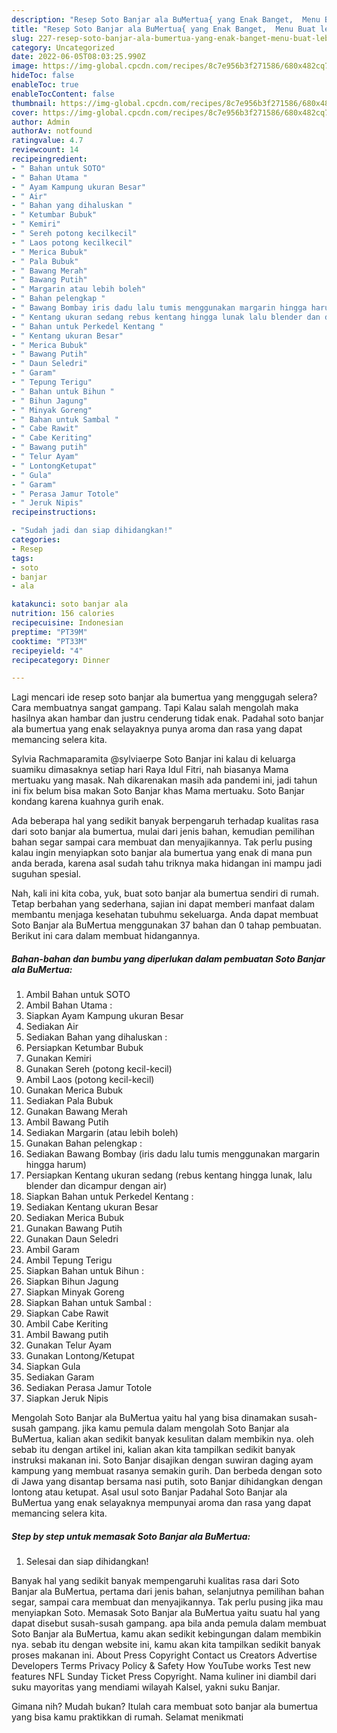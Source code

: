 ```yaml
---
description: "Resep Soto Banjar ala BuMertua{ yang Enak Banget,  Menu Buat lebaran"
title: "Resep Soto Banjar ala BuMertua{ yang Enak Banget,  Menu Buat lebaran"
slug: 227-resep-soto-banjar-ala-bumertua-yang-enak-banget-menu-buat-lebaran
category: Uncategorized
date: 2022-06-05T08:03:25.990Z
image: https://img-global.cpcdn.com/recipes/8c7e956b3f271586/680x482cq70/soto-banjar-ala-bumertua-foto-resep-utama.jpg
hideToc: false
enableToc: true
enableTocContent: false
thumbnail: https://img-global.cpcdn.com/recipes/8c7e956b3f271586/680x482cq70/soto-banjar-ala-bumertua-foto-resep-utama.jpg
cover: https://img-global.cpcdn.com/recipes/8c7e956b3f271586/680x482cq70/soto-banjar-ala-bumertua-foto-resep-utama.jpg
author: Admin
authorAv: notfound
ratingvalue: 4.7
reviewcount: 14
recipeingredient:
- " Bahan untuk SOTO"
- " Bahan Utama "
- " Ayam Kampung ukuran Besar"
- " Air"
- " Bahan yang dihaluskan "
- " Ketumbar Bubuk"
- " Kemiri"
- " Sereh potong kecilkecil"
- " Laos potong kecilkecil"
- " Merica Bubuk"
- " Pala Bubuk"
- " Bawang Merah"
- " Bawang Putih"
- " Margarin atau lebih boleh"
- " Bahan pelengkap "
- " Bawang Bombay iris dadu lalu tumis menggunakan margarin hingga harum"
- " Kentang ukuran sedang rebus kentang hingga lunak lalu blender dan dicampur dengan air"
- " Bahan untuk Perkedel Kentang "
- " Kentang ukuran Besar"
- " Merica Bubuk"
- " Bawang Putih"
- " Daun Seledri"
- " Garam"
- " Tepung Terigu"
- " Bahan untuk Bihun "
- " Bihun Jagung"
- " Minyak Goreng"
- " Bahan untuk Sambal "
- " Cabe Rawit"
- " Cabe Keriting"
- " Bawang putih"
- " Telur Ayam"
- " LontongKetupat"
- " Gula"
- " Garam"
- " Perasa Jamur Totole"
- " Jeruk Nipis"
recipeinstructions:

- "Sudah jadi dan siap dihidangkan!"
categories:
- Resep
tags:
- soto
- banjar
- ala

katakunci: soto banjar ala 
nutrition: 156 calories
recipecuisine: Indonesian
preptime: "PT39M"
cooktime: "PT33M"
recipeyield: "4"
recipecategory: Dinner

---
```



Lagi mencari ide resep soto banjar ala bumertua yang menggugah selera? Cara membuatnya sangat gampang. Tapi Kalau salah mengolah maka hasilnya akan hambar dan justru cenderung tidak enak. Padahal soto banjar ala bumertua yang enak selayaknya punya aroma dan rasa yang dapat memancing selera kita.


Sylvia Rachmaparamita @sylviaerpe Soto Banjar ini kalau di keluarga suamiku dimasaknya setiap hari Raya Idul Fitri, nah biasanya Mama mertuaku yang masak. Nah dikarenakan masih ada pandemi ini, jadi tahun ini fix belum bisa makan Soto Banjar khas Mama mertuaku. Soto Banjar kondang karena kuahnya gurih enak.

Ada beberapa hal yang sedikit banyak berpengaruh terhadap kualitas rasa dari soto banjar ala bumertua, mulai dari jenis bahan, kemudian pemilihan bahan segar sampai cara membuat dan menyajikannya. Tak perlu pusing kalau ingin menyiapkan soto banjar ala bumertua yang enak di mana pun anda berada, karena asal sudah tahu triknya maka hidangan ini mampu jadi suguhan spesial.


Nah, kali ini kita coba, yuk, buat soto banjar ala bumertua sendiri di rumah. Tetap berbahan yang sederhana, sajian ini dapat memberi manfaat dalam membantu menjaga kesehatan tubuhmu sekeluarga. Anda dapat membuat Soto Banjar ala BuMertua menggunakan 37 bahan dan 0 tahap pembuatan. Berikut ini cara dalam membuat hidangannya.

<!--inarticleads1-->

##### Bahan-bahan dan bumbu yang diperlukan dalam pembuatan Soto Banjar ala BuMertua:

1. Ambil  Bahan untuk SOTO
1. Ambil  Bahan Utama :
1. Siapkan  Ayam Kampung ukuran Besar
1. Sediakan  Air
1. Sediakan  Bahan yang dihaluskan :
1. Persiapkan  Ketumbar Bubuk
1. Gunakan  Kemiri
1. Gunakan  Sereh (potong kecil-kecil)
1. Ambil  Laos (potong kecil-kecil)
1. Gunakan  Merica Bubuk
1. Sediakan  Pala Bubuk
1. Gunakan  Bawang Merah
1. Ambil  Bawang Putih
1. Sediakan  Margarin (atau lebih boleh)
1. Gunakan  Bahan pelengkap :
1. Sediakan  Bawang Bombay (iris dadu lalu tumis menggunakan margarin hingga harum)
1. Persiapkan  Kentang ukuran sedang (rebus kentang hingga lunak, lalu blender dan dicampur dengan air)
1. Siapkan  Bahan untuk Perkedel Kentang :
1. Sediakan  Kentang ukuran Besar
1. Sediakan  Merica Bubuk
1. Gunakan  Bawang Putih
1. Gunakan  Daun Seledri
1. Ambil  Garam
1. Ambil  Tepung Terigu
1. Siapkan  Bahan untuk Bihun :
1. Siapkan  Bihun Jagung
1. Siapkan  Minyak Goreng
1. Siapkan  Bahan untuk Sambal :
1. Siapkan  Cabe Rawit
1. Ambil  Cabe Keriting
1. Ambil  Bawang putih
1. Gunakan  Telur Ayam
1. Gunakan  Lontong/Ketupat
1. Siapkan  Gula
1. Sediakan  Garam
1. Sediakan  Perasa Jamur Totole
1. Siapkan  Jeruk Nipis


Mengolah Soto Banjar ala BuMertua yaitu hal yang bisa dinamakan susah-susah gampang. jika kamu pemula dalam mengolah Soto Banjar ala BuMertua, kalian akan sedikit banyak kesulitan dalam membikin nya. oleh sebab itu dengan artikel ini, kalian akan kita tampilkan sedikit banyak instruksi makanan ini. Soto Banjar disajikan dengan suwiran daging ayam kampung yang membuat rasanya semakin gurih. Dan berbeda dengan soto di Jawa yang disantap bersama nasi putih, soto Banjar dihidangkan dengan lontong atau ketupat. Asal usul soto Banjar Padahal Soto Banjar ala BuMertua yang enak selayaknya mempunyai aroma dan rasa yang dapat memancing selera kita. 

<!--inarticleads2-->

##### Step by step untuk memasak Soto Banjar ala BuMertua:


1. Selesai dan siap dihidangkan!

Banyak hal yang sedikit banyak mempengaruhi kualitas rasa dari Soto Banjar ala BuMertua, pertama dari jenis bahan, selanjutnya pemilihan bahan segar, sampai cara membuat dan menyajikannya. Tak perlu pusing jika mau menyiapkan Soto. Memasak Soto Banjar ala BuMertua yaitu suatu hal yang dapat disebut susah-susah gampang. apa bila anda pemula dalam membuat Soto Banjar ala BuMertua, kamu akan sedikit kebingungan dalam membikin nya. sebab itu dengan website ini, kamu akan kita tampilkan sedikit banyak proses makanan ini. About Press Copyright Contact us Creators Advertise Developers Terms Privacy Policy &amp; Safety How YouTube works Test new features NFL Sunday Ticket Press Copyright. Nama kuliner ini diambil dari suku mayoritas yang mendiami wilayah Kalsel, yakni suku Banjar. 

Gimana nih? Mudah bukan? Itulah cara membuat soto banjar ala bumertua yang bisa kamu praktikkan di rumah. Selamat menikmati
